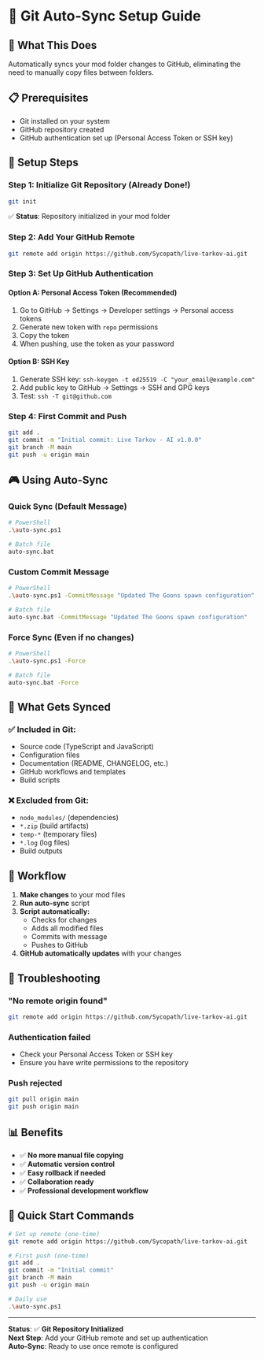 # 🚀 Git Auto-Sync Setup Guide

## 🎯 **What This Does**

Automatically syncs your mod folder changes to GitHub, eliminating the need to manually copy files between folders.

## 📋 **Prerequisites**

- Git installed on your system
- GitHub repository created
- GitHub authentication set up (Personal Access Token or SSH key)

## 🔧 **Setup Steps**

### **Step 1: Initialize Git Repository (Already Done!)**
```bash
git init
```
✅ **Status**: Repository initialized in your mod folder

### **Step 2: Add Your GitHub Remote**
```bash
git remote add origin https://github.com/Sycopath/live-tarkov-ai.git
```

### **Step 3: Set Up GitHub Authentication**

#### **Option A: Personal Access Token (Recommended)**
1. Go to GitHub → Settings → Developer settings → Personal access tokens
2. Generate new token with `repo` permissions
3. Copy the token
4. When pushing, use the token as your password

#### **Option B: SSH Key**
1. Generate SSH key: `ssh-keygen -t ed25519 -C "your_email@example.com"`
2. Add public key to GitHub → Settings → SSH and GPG keys
3. Test: `ssh -T git@github.com`

### **Step 4: First Commit and Push**
```bash
git add .
git commit -m "Initial commit: Live Tarkov - AI v1.0.0"
git branch -M main
git push -u origin main
```

## 🎮 **Using Auto-Sync**

### **Quick Sync (Default Message)**
```bash
# PowerShell
.\auto-sync.ps1

# Batch file
auto-sync.bat
```

### **Custom Commit Message**
```bash
# PowerShell
.\auto-sync.ps1 -CommitMessage "Updated The Goons spawn configuration"

# Batch file
auto-sync.bat -CommitMessage "Updated The Goons spawn configuration"
```

### **Force Sync (Even if no changes)**
```bash
# PowerShell
.\auto-sync.ps1 -Force

# Batch file
auto-sync.bat -Force
```

## 📁 **What Gets Synced**

### **✅ Included in Git:**
- Source code (TypeScript and JavaScript)
- Configuration files
- Documentation (README, CHANGELOG, etc.)
- GitHub workflows and templates
- Build scripts

### **❌ Excluded from Git:**
- `node_modules/` (dependencies)
- `*.zip` (build artifacts)
- `temp-*` (temporary files)
- `*.log` (log files)
- Build outputs

## 🔄 **Workflow**

1. **Make changes** to your mod files
2. **Run auto-sync** script
3. **Script automatically:**
   - Checks for changes
   - Adds all modified files
   - Commits with message
   - Pushes to GitHub
4. **GitHub automatically updates** with your changes

## 🚨 **Troubleshooting**

### **"No remote origin found"**
```bash
git remote add origin https://github.com/Sycopath/live-tarkov-ai.git
```

### **Authentication failed**
- Check your Personal Access Token or SSH key
- Ensure you have write permissions to the repository

### **Push rejected**
```bash
git pull origin main
git push origin main
```

## 📊 **Benefits**

- ✅ **No more manual file copying**
- ✅ **Automatic version control**
- ✅ **Easy rollback if needed**
- ✅ **Collaboration ready**
- ✅ **Professional development workflow**

## 🎯 **Quick Start Commands**

```bash
# Set up remote (one-time)
git remote add origin https://github.com/Sycopath/live-tarkov-ai.git

# First push (one-time)
git add .
git commit -m "Initial commit"
git branch -M main
git push -u origin main

# Daily use
.\auto-sync.ps1
```

---

**Status**: ✅ **Git Repository Initialized**  
**Next Step**: Add your GitHub remote and set up authentication  
**Auto-Sync**: Ready to use once remote is configured
